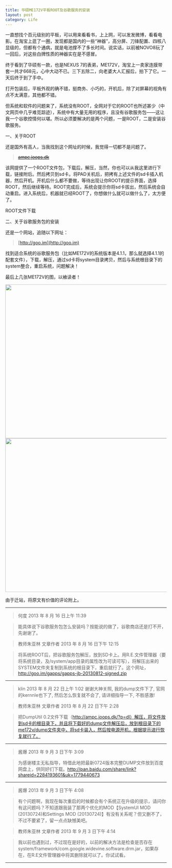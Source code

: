 ```yaml
---
title: 华硕ME172V平板ROOT及谷歌服务的安装
layout: post
category: Life
---
```


一直想找个百元级别的平板，可以用来看看书，上上网，可以发发微博，看看电影。在淘宝上逛了一圈，发现都是国内的一些“神器”，高分屏、刀锋配置、四核八显级的，但都有个通病，就是电池撑不了多长时间。说实话，以前被NOVO8玩了一回后，对这些白牌性质的神器实在是不感冒。

终于看到了华硕有一款，也是NEXUS 7的表弟，ME172V，淘宝上一卖家连膜带套一共才668元，心中大动不已。三下五除二，向老婆大人汇报后，拍下了它。一天后终于到了手中。

打开包装后，平板外观的确不错，挺商务、小巧的，开机后，除了对屏幕的视角有点不太满意，其他都不错。

但系统和软件的问题来了，系统没有ROOT，全网对于它的ROOT也所述甚少（中文网页中几乎难觅踪迹），系统中有大量无用的程序，且没有谷歌服务包——这让我一个谷歌控情何以堪。所以必须要解决的是两个问题，一是ROOT，二是安装谷歌服务。

一、关于ROOT

还是国外有高人，当我找到这个网址的时候，我觉得一切都不是问题了。

> [<del>ampc.joops.dk</del>](http://ampc.joops.dk)

该网提供了一个ROOT文件包，下载后，解压，当然，你也可以从我这里进行下载，链接附后。然后拷贝到sd卡。将PAD关机后，把拷有上述文件的sd卡插入机器，然后开机。开机后什么都不要做，等待出现让你ROOT的提示界面，选择ROOT，然后继续等待。ROOT完成后，系统会提示你将sd卡拔出，然后系统会自动重启。进入系统后，机器就已经ROOT了，你想做什么就可以做什么了，太方便了。

ROOT文件下载

二、关于谷歌服务包的安装

还是一个网站，追随以下网址：

> [http://goo.im](http://goo.im)

找到适合系统的谷歌服务包（比如ME172V的系统版本是4.1.1，那么就选择4.1.1的配套文件），下载，解压，通过sd卡将system目录拷贝，然后与系统根目录下的system整合，重启系统，问题解决！

最后上几张ME172V的图，以飨读者！

<img src="http://cloudpen-image.u.qiniudn.com/ME172V1.jpg" width="640" height="480" />

<img src="http://cloudpen-image.u.qiniudn.com/ME172V2.jpg" width="640" height="480" />

由于迁站，将原文有价值的评论附上。

-------

>何度
2013 年 8 月 16 日上午 11:39

>能具体说下谷歌服务包怎么安装吗？按能说的做了，谷歌商店还是打不开，先谢谢了。


>教师朱亚林 文章作者  2013 年 8 月 16 日下午 12:15

>将系统ROOT后，把谷歌服务包解压，放到SD卡上。用R.E.文件管理器（要将系统目录，及/system/app目录的属性改为可读可写），将解压出来的SYSTEM文件夹复制到系统的根目录下，重启就行了。这个网址，http://goo.im/gapps/gapps-jb-20130812-signed.zip

-------
> klin
> 2013 年 8 月 22 日上午 1:02
> 谢谢大神关照, 我的dump文件下了, 官网的kernnle也下了, 然后怎么恢复就不会了, 请详细指导一下, 不胜感激!


>教师朱亚林 文章作者
2013 年 8 月 22 日下午 2:28

>把DumpUtil 0.2文件下载（http://ampc.joops.dk/?p=dl）解压，将文件放到sd卡的根目录下，并且将下载好的dump文件解压后，放到根目录下的me172v/dump文件夹中，将sd卡装入，然后按电源开机，根据提示进行恢复就行了。

----

>酱爆
2013 年 9 月 3 日下午 3:09

>为感谢楼主无私指导，特借此地把最新0724版本完整DUMP文件放到百度网盘上，供同好们下载。http://pan.baidu.com/share/link?shareid=2284193601&uk=1779440673

------

>酱爆
2013 年 9 月 3 日下午 4:08

>有个问题啊，我现在每次重启的时候都会有个系统正在升级的提示，请问你有这问题吗？不知道跟我装了那两个优化的MOD【SystemUI MOD (20130724)和Settings MOD (20130724)】有没有关系呢？但又删不了，不过不要紧了，留一点点缺憾美吧。


>教师朱亚林 文章作者
2013 年 9 月 3 日下午 4:14

>我以前也遇到过，不过现在是好的，以前的解决方法是检查是否存在system/framework/com.google.widevine.software.drm.jar，如果存在，在R.E文件管理器中将其删除就可以了。你试试看。

-----
